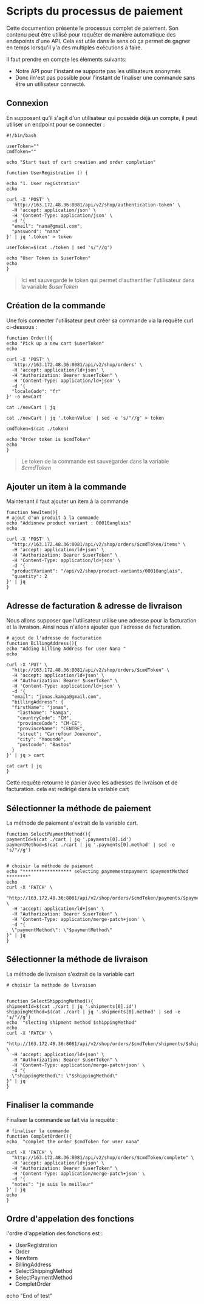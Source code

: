 # Scripts du processus de paiement

Cette documention présente le processus complet de paiement. Son contenu peut être utilisé pour requêter de manière automatique des endapoints d'une API. Cela est utile dans le sens où ça permet de gagner en temps lorsqu'il y'a des multiples exécutions à faire.

Il faut prendre en compte les éléments suivants:
- Notre API pour l'instant ne supporte pas les utilisateurs anonymés
- Donc iln'est pas possible pour l'instant de finaliser une commande sans être un utilisateur connecté.

## Connexion

En supposant qu'il s'agit d'un utilisateur qui possède déjà un compte, il peut utiliser un endpoint pour se connecter :

```shell
#!/bin/bash 

userToken=""
cmdToken=""

echo "Start test of cart creation and order completion"

function UserRegistration () {

echo "1. User registration"
echo 

curl -X 'POST' \
  'http://163.172.48.36:8081/api/v2/shop/authentication-token' \
  -H 'accept: application/json' \
  -H 'Content-Type: application/json' \
  -d '{
  "email": "nana@gmail.com",
  "password": "nana"
}' | jq '.token' > token 

userToken=$(cat ./token | sed 's/"//g')

echo "User Token is $userToken"
echo 
}
```

> Ici est sauvegardé le token qui permet d'authentifier l'utilisateur dans la variable *$userToken*

## Création de la commande

Une fois connecter l'utilisateur peut créer sa commande via la requête curl ci-dessous : 

```shell
function Order(){
echo "Pick up a new cart $userToken"
echo 

curl -X 'POST' \
  'http://163.172.48.36:8081/api/v2/shop/orders' \
  -H 'accept: application/ld+json' \
  -H "Authorization: Bearer $userToken" \
  -H 'Content-Type: application/ld+json' \
  -d '{
  "localeCode": "fr"
}' -o newCart 

cat ./newCart | jq 

cat ./newCart | jq '.tokenValue' | sed -e 's/"//g' > token 

cmdToken=$(cat ./token)

echo "Order token is $cmdToken"
echo 
}
```

> Le token de la commande est sauvegarder dans la variable *$cmdToken*
## Ajouter un item à la commande

Maintenant il faut ajouter un item à la commande

```shell
function NewItem(){
# ajout d'un produit à la commande
echo "Addinnew product variant : 00010anglais"
echo 

curl -X 'POST' \
  "http://163.172.48.36:8081/api/v2/shop/orders/$cmdToken/items" \
  -H 'accept: application/ld+json' \
  -H "Authorization: Bearer $userToken" \
  -H 'Content-Type: application/ld+json' \
  -d '{
  "productVariant": "/api/v2/shop/product-variants/00010anglais",
  "quantity": 2
}' | jq 
}
```

## Adresse de facturation & adresse de livraison

Nous allons supposer que l'utilisateur utilise une adresse pour la facturation et la livraison. Ainsi nous n'allons ajouter que l'adresse de facturation.
```shell
# ajout de l'adresse de facturation
function BillingAddress(){
echo "Adding billing Address for user Nana "
echo 

curl -X 'PUT' \
  "http://163.172.48.36:8081/api/v2/shop/orders/$cmdToken" \
  -H 'accept: application/ld+json' \
  -H "Authorization: Bearer $userToken" \
  -H 'Content-Type: application/ld+json' \
  -d '{
  "email": "jonas.kamga@gmail.com",
  "billingAddress": {
  "firstName": "jonas", 
    "lastName": "kamga", 
    "countryCode": "CM", 
    "provinceCode": "CM-CE", 
    "provinceName": "CENTRE", 
    "street": "Carrefour Jouvence", 
    "city": "Yaoundé", 
    "postcode": "Bastos"
  }
}' | jq > cart 

cat cart | jq  
}
```

Cette requête retourne le panier avec les adresses de livraison et de facturation. cela est redirigé dans la variable cart

## Sélectionner la méthode de paiement

La méthode de paiement s'extrait de la variable cart.

```shell
function SelectPaymentMethod(){
paymentId=$(cat ./cart | jq '.payments[0].id')
paymentMethod=$(cat ./cart | jq '.payments[0].method' | sed -e 's/"//g')


# choisir la méthode de paiement
echo "****************** selecting paymementnpayment $paymentMethod ********"
echo 
curl -X 'PATCH' \
  "http://163.172.48.36:8081/api/v2/shop/orders/$cmdToken/payments/$paymentId" \
  -H 'accept: application/ld+json' \
  -H "Authorization: Bearer $userToken" \
  -H 'Content-Type: application/merge-patch+json' \
  -d "{
  \"paymentMethod\": \"$paymentMethod\"
}" | jq 
}
```

## Sélectionner la méthode de livraison

La méthode de livraison s'extrait de la variable cart

```shell
# choisir la methode de livraison


function SelectShippingMethod(){
shipmentId=$(cat ./cart | jq '.shipments[0].id')
shippingMethod=$(cat ./cart | jq '.shipments[0].method' | sed -e 's/"//g')
echo  "slecting shipment method $shippingMethod"
echo 
curl -X 'PATCH' \
  "http://163.172.48.36:8081/api/v2/shop/orders/$cmdToken/shipments/$shipmentId" \
  -H 'accept: application/ld+json' \
  -H "Authorization: Bearer $userToken" \
  -H 'Content-Type: application/merge-patch+json' \
  -d "{
  \"shippingMethod\": \"$shippingMethod\"
}" | jq 
}
```

## Finaliser la commande

Finaliser la commande se fait via la requête :

```shell
# finaliser la commande
function CompletOrder(){
echo  "complet the order $cmdToken for user nana"

curl -X 'PATCH' \
  "http://163.172.48.36:8081/api/v2/shop/orders/$cmdToken/complete" \
  -H 'accept: application/ld+json' \
  -H "Authorization: Bearer $userToken" \
  -H 'Content-Type: application/merge-patch+json' \
  -d '{
  "notes": "je suis le meilleur"
}' | jq 
echo 
}
```
## Ordre d'appelation des fonctions

l'ordre d'appelation des fonctions est :

- UserRegistration
- Order
- NewItem
- BillingAddress
- SelectShippingMethod
- SelectPaymentMethod
- CompletOrder
  
echo "End of test"
